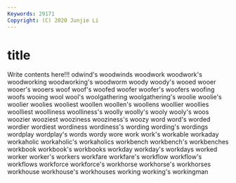 ```yaml
---
Keywords: 29171
Copyright: (C) 2020 Junjie Li
---
```


# title

Write contents here!!!
odwind's 
woodwinds 
woodwork 
woodwork's 
woodworking 
woodworking's 
woodworm 
woody 
woody's 
wooed
wooer 
wooer's 
wooers 
woof 
woof's 
woofed 
woofer 
woofer's 
woofers 
woofing
woofs 
wooing 
wool 
wool's 
woolgathering 
woolgathering's 
woolie 
woolie's 
woolier 
woolies
wooliest 
woollen 
woollen's 
woollens 
woollier 
woollies 
woolliest 
woolliness 
woolliness's 
woolly
woolly's 
wooly 
wooly's 
woos 
woozier 
wooziest 
wooziness 
wooziness's 
woozy 
word
word's 
worded 
wordier 
wordiest 
wordiness 
wordiness's 
wording 
wording's 
wordings 
wordplay
wordplay's 
words 
wordy 
wore 
work 
work's 
workable 
workaday 
workaholic 
workaholic's
workaholics 
workbench 
workbench's 
workbenches 
workbook 
workbook's 
workbooks 
workday 
workday's 
workdays
worked 
worker 
worker's 
workers 
workfare 
workfare's 
workflow 
workflow's 
workflows 
workforce
workforce's 
workhorse 
workhorse's 
workhorses 
workhouse 
workhouse's 
workhouses 
working 
working's 
workingman
